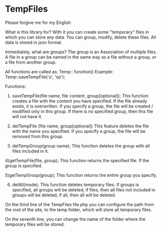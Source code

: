 # TempFiles
Please forgive me for my English

What is this library for? With it you can create some "temporary" files in which you can store any data. You can group, modify, delete these files. All data is stored in json format.

Immediately, what are groups? The group is an Association of multiple files. A file in a group can be named in the same way as a file without a group, or a file from another group.

All functions are called as: Temp:: function()
Example: Temp::saveTempFile('o', 'op');

Functions:
1) saveTempFile(file name, file content, group[optional]);
This function creates a file with the content you have specified. If the file already exists, it is overwritten. If you specify a group, the file will be created / modified only in this group. If there is no specified group, then this file will not have it.

2) delTempFile (file name, group[optional])
This feature deletes the file with the name you specified. If you specify a group, the file will be removed from this group.

3) delTempGroup(group name);
This function deletes the group with all files included in it.

4)getTempFile(file, group);
This function returns the specified file. If the group is specified.

5)getTempGroup(group);
This function returns the entire group you specify.

6) delAll(mode);
This function deletes temporary files.
If groups is specified, all groups will be deleted, if files, then all files not included in groups will be deleted, if all, then all will be deleted.

On the third line of the TempFiles file.php you can configure the path from the root of the site, to the temp folder, which will store all temporary files.

On the seventh line, you can change the name of the folder where the temporary files will be stored.
